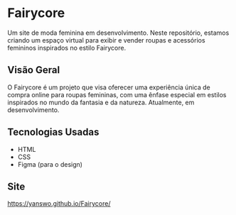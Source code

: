 # Fairycore 

Um site de moda feminina em desenvolvimento. Neste repositório, estamos criando um espaço virtual para exibir e vender roupas e acessórios femininos inspirados no estilo Fairycore.

## Visão Geral

O Fairycore é um projeto que visa oferecer uma experiência única de compra online para roupas femininas, com uma ênfase especial em estilos inspirados no mundo da fantasia e da natureza. Atualmente, em desenvolvimento.

## Tecnologias Usadas

- HTML
- CSS
- Figma (para o design)

## Site

https://yanswo.github.io/Fairycore/
